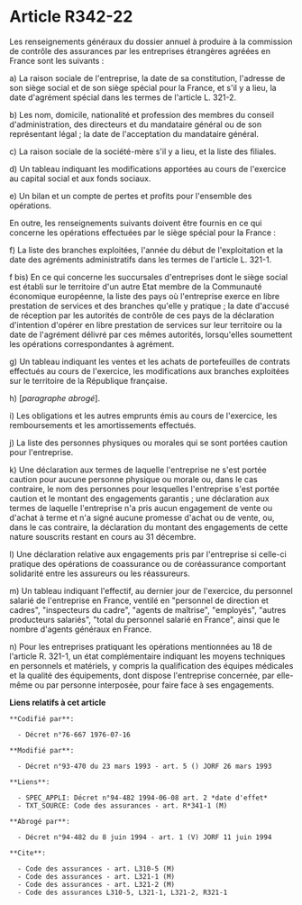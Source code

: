 # Article R342-22

Les renseignements généraux du dossier annuel à produire à la commission de contrôle des assurances par les entreprises
étrangères agréées en France sont les suivants :

a) La raison sociale de l'entreprise, la date de sa constitution, l'adresse de son siège social et de son siège spécial pour
la France, et s'il y a lieu, la date d'agrément spécial dans les termes de l'article L. 321-2.

b) Les nom, domicile, nationalité et profession des membres du conseil d'administration, des directeurs et du mandataire
général ou de son représentant légal ; la date de l'acceptation du mandataire général.

c) La raison sociale de la société-mère s'il y a lieu, et la liste des filiales.

d) Un tableau indiquant les modifications apportées au cours de l'exercice au capital social et aux fonds sociaux.

e) Un bilan et un compte de pertes et profits pour l'ensemble des opérations.

En outre, les renseignements suivants doivent être fournis en ce qui concerne les opérations effectuées par le siège spécial
pour la France :

f) La liste des branches exploitées, l'année du début de l'exploitation et la date des agréments administratifs dans les
termes de l'article L. 321-1.

f bis) En ce qui concerne les succursales d'entreprises dont le siège social est établi sur le territoire d'un autre Etat
membre de la Communauté économique européenne, la liste des pays où l'entreprise exerce en libre prestation de services et
des branches qu'elle y pratique ; la date d'accusé de réception par les autorités de contrôle de ces pays de la déclaration
d'intention d'opérer en libre prestation de services sur leur territoire ou la date de l'agrément délivré par ces mêmes
autorités, lorsqu'elles soumettent les opérations correspondantes à agrément.

g) Un tableau indiquant les ventes et les achats de portefeuilles de contrats effectués au cours de l'exercice, les
modifications aux branches exploitées sur le territoire de la République française.

h) [*paragraphe abrogé*].

i) Les obligations et les autres emprunts émis au cours de l'exercice, les remboursements et les amortissements effectués.

j) La liste des personnes physiques ou morales qui se sont portées caution pour l'entreprise.

k) Une déclaration aux termes de laquelle l'entreprise ne s'est portée caution pour aucune personne physique ou morale ou,
dans le cas contraire, le nom des personnes pour lesquelles l'entreprise s'est portée caution et le montant des engagements
garantis ; une déclaration aux termes de laquelle l'entreprise n'a pris aucun engagement de vente ou d'achat à terme et n'a
signé aucune promesse d'achat ou de vente, ou, dans le cas contraire, la déclaration du montant des engagements de cette
nature souscrits restant en cours au 31 décembre.

l) Une déclaration relative aux engagements pris par l'entreprise si celle-ci pratique des opérations de coassurance ou de
coréassurance comportant solidarité entre les assureurs ou les réassureurs.

m) Un tableau indiquant l'effectif, au dernier jour de l'exercice, du personnel salarié de l'entreprise en France, ventilé en
"personnel de direction et cadres", "inspecteurs du cadre", "agents de maîtrise", "employés", "autres producteurs salariés",
"total du personnel salarié en France", ainsi que le nombre d'agents généraux en France.

n) Pour les entreprises pratiquant les opérations mentionnées au 18 de l'article R. 321-1, un état complémentaire indiquant
les moyens techniques en personnels et matériels, y compris la qualification des équipes médicales et la qualité des
équipements, dont dispose l'entreprise concernée, par elle-même ou par personne interposée, pour faire face à ses
engagements.

**Liens relatifs à cet article**

	**Codifié par**:

	  - Décret n°76-667 1976-07-16

	**Modifié par**:

	  - Décret n°93-470 du 23 mars 1993 - art. 5 () JORF 26 mars 1993

	**Liens**:

	  - SPEC_APPLI: Décret n°94-482 1994-06-08 art. 2 *date d'effet*
	  - TXT_SOURCE: Code des assurances - art. R*341-1 (M)

	**Abrogé par**:

	  - Décret n°94-482 du 8 juin 1994 - art. 1 (V) JORF 11 juin 1994

	**Cite**:

	  - Code des assurances - art. L310-5 (M)
	  - Code des assurances - art. L321-1 (M)
	  - Code des assurances - art. L321-2 (M)
	  - Code des assurances L310-5, L321-1, L321-2, R321-1
